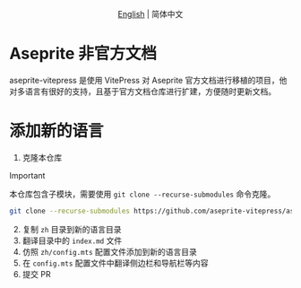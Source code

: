 <p align="center"><a href="./README.md">English</a> | 简体中文</p>

# Aseprite 非官方文档

aseprite-vitepress 是使用 VitePress 对 Aseprite 官方文档进行移植的项目，他对多语言有很好的支持，且基于官方文档仓库进行扩建，方便随时更新文档。

# 添加新的语言

1. 克隆本仓库

> [!IMPORTANT]
> 本仓库包含子模块，需要使用 `git clone --recurse-submodules` 命令克隆。

```bash
git clone --recurse-submodules https://github.com/aseprite-vitepress/aseprite-vitepress.git
```

2. 复制 `zh` 目录到新的语言目录
3. 翻译目录中的 `index.md` 文件
4. 仿照 `zh/config.mts` 配置文件添加到新的语言目录
5. 在 `config.mts` 配置文件中翻译侧边栏和导航栏等内容
6. 提交 PR

